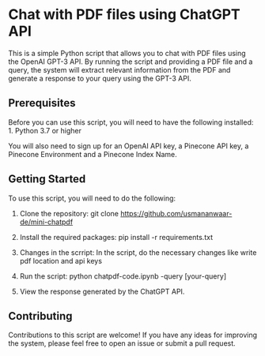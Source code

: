 # Chat with PDF files using ChatGPT API

This is a simple Python script that allows you to chat with PDF files using the OpenAI GPT-3 API. By running the script and providing a PDF file and a query, the system will extract relevant information from the PDF and generate a response to your query using the GPT-3 API.

## Prerequisites

Before you can use this script, you will need to have the following installed: 1. Python 3.7 or higher

You will also need to sign up for an OpenAI API key, a Pinecone API key, a Pinecone Environment and a Pinecone Index Name.

## Getting Started

To use this script, you will need to do the following:

1. Clone the repository:
   git clone https://github.com/usmananwaar-de/mini-chatpdf

2. Install the required packages:
   pip install -r requirements.txt

3. Changes in the scrript:
   In the script, do the necessary changes like write pdf location and api keys

4. Run the script:
   python chatpdf-code.ipynb -query [your-query]

5. View the response generated by the ChatGPT API.

## Contributing

Contributions to this script are welcome! If you have any ideas for improving the system, please feel free to open an issue or submit a pull request.
